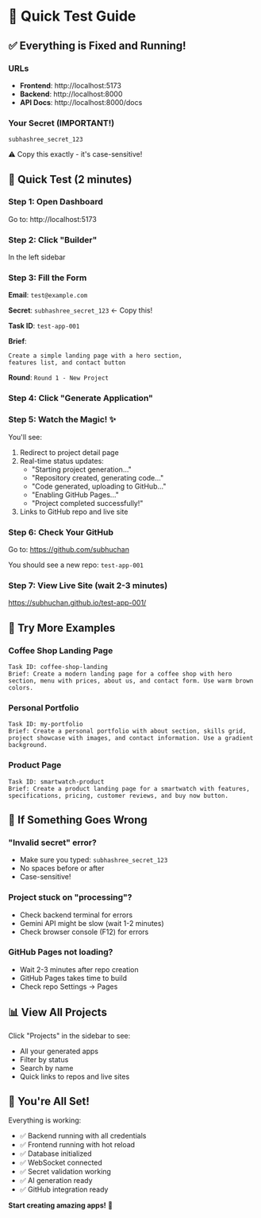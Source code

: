 # 🚀 Quick Test Guide

## ✅ Everything is Fixed and Running!

### URLs
- **Frontend**: http://localhost:5173
- **Backend**: http://localhost:8000
- **API Docs**: http://localhost:8000/docs

### Your Secret (IMPORTANT!)
```
subhashree_secret_123
```
⚠️ Copy this exactly - it's case-sensitive!

## 🎯 Quick Test (2 minutes)

### Step 1: Open Dashboard
Go to: http://localhost:5173

### Step 2: Click "Builder"
In the left sidebar

### Step 3: Fill the Form

**Email**: `test@example.com`

**Secret**: `subhashree_secret_123` ← Copy this!

**Task ID**: `test-app-001`

**Brief**: 
```
Create a simple landing page with a hero section, 
features list, and contact button
```

**Round**: `Round 1 - New Project`

### Step 4: Click "Generate Application"

### Step 5: Watch the Magic! ✨

You'll see:
1. Redirect to project detail page
2. Real-time status updates:
   - "Starting project generation..."
   - "Repository created, generating code..."
   - "Code generated, uploading to GitHub..."
   - "Enabling GitHub Pages..."
   - "Project completed successfully!"
3. Links to GitHub repo and live site

### Step 6: Check Your GitHub

Go to: https://github.com/subhuchan

You should see a new repo: `test-app-001`

### Step 7: View Live Site (wait 2-3 minutes)

https://subhuchan.github.io/test-app-001/

## 🎨 Try More Examples

### Coffee Shop Landing Page
```
Task ID: coffee-shop-landing
Brief: Create a modern landing page for a coffee shop with hero section, menu with prices, about us, and contact form. Use warm brown colors.
```

### Personal Portfolio
```
Task ID: my-portfolio
Brief: Create a personal portfolio with about section, skills grid, project showcase with images, and contact information. Use a gradient background.
```

### Product Page
```
Task ID: smartwatch-product
Brief: Create a product landing page for a smartwatch with features, specifications, pricing, customer reviews, and buy now button.
```

## 🐛 If Something Goes Wrong

### "Invalid secret" error?
- Make sure you typed: `subhashree_secret_123`
- No spaces before or after
- Case-sensitive!

### Project stuck on "processing"?
- Check backend terminal for errors
- Gemini API might be slow (wait 1-2 minutes)
- Check browser console (F12) for errors

### GitHub Pages not loading?
- Wait 2-3 minutes after repo creation
- GitHub Pages takes time to build
- Check repo Settings → Pages

## 📊 View All Projects

Click "Projects" in the sidebar to see:
- All your generated apps
- Filter by status
- Search by name
- Quick links to repos and live sites

## 🎉 You're All Set!

Everything is working:
- ✅ Backend running with all credentials
- ✅ Frontend running with hot reload
- ✅ Database initialized
- ✅ WebSocket connected
- ✅ Secret validation working
- ✅ AI generation ready
- ✅ GitHub integration ready

**Start creating amazing apps!** 🚀
